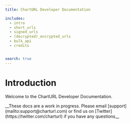 ```yaml
---
title: ChartURL Developer Documentation

includes:
  - intro
  - short_urls
  - signed_urls
  - (decrypted)_encrypted_urls
  - bulk_api
  - credits


search: true
---
```


# Introduction
Welcome to the ChartURL Developer Documentation.

<aside class="warning">
__These docs are a work in progress. Please email [support](mailto:support@charturl.com) or
find us on [Twitter](https://twitter.com/charturl) if you have any questions__
</aside>

<!-- see chartulr-api-docs/source/includes/*.md for content -->

<script>
  window.ramenSettings = { organization_id: '5639b6517765624ed7dfa103', user: {cross_domain: true} };
</script>
<script src="http://cdn.ramen.dev/assets/ramen.js" async></script>
